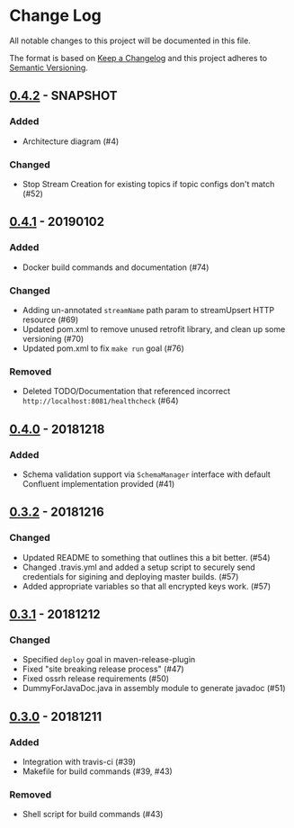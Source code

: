 # Change Log
All notable changes to this project will be documented in this file.

The format is based on [Keep a Changelog](http://keepachangelog.com/en/1.0.0/)
and this project adheres to [Semantic Versioning](http://semver.org/spec/v2.0.0.html).

## [0.4.2] - SNAPSHOT
### Added
- Architecture diagram (#4) 

### Changed
- Stop Stream Creation for existing topics if topic configs don't match (#52)

## [0.4.1] - 20190102
### Added
- Docker build commands and documentation (#74)

### Changed
- Adding un-annotated `streamName` path param to streamUpsert HTTP resource (#69)
- Updated pom.xml to remove unused retrofit library, and clean up some versioning (#70)
- Updated pom.xml to fix `make run` goal (#76)

### Removed
- Deleted TODO/Documentation that referenced incorrect `http://localhost:8081/healthcheck` (#64)

## [0.4.0] - 20181218
### Added
- Schema validation support via `SchemaManager` interface with default Confluent implementation provided (#41)

## [0.3.2] - 20181216
### Changed
- Updated README to something that outlines this a bit better. (#54) 
- Changed .travis.yml and added a setup script to securely send credentials for sigining and deploying master builds. (#57)
- Added appropriate variables so that all encrypted keys work. (#57)

## [0.3.1] - 20181212
### Changed
- Specified `deploy` goal in maven-release-plugin
- Fixed "site breaking release process" (#47)
- Fixed ossrh release requirements  (#50)
- DummyForJavaDoc.java in assembly module to generate javadoc (#51)

## [0.3.0] - 20181211
### Added
- Integration with travis-ci (#39)
- Makefile for build commands (#39, #43)

### Removed
- Shell script for build commands (#43)

[0.4.2]: https://github.com/HomeAway/stream-registry/compare/v0.4.1...v0.4.2
[0.4.1]: https://github.com/HomeAway/stream-registry/compare/v0.4.0...v0.4.1
[0.4.0]: https://github.com/HomeAway/stream-registry/compare/v0.3.2...v0.4.0
[0.3.2]: https://github.com/HomeAway/stream-registry/compare/v0.3.1...v0.3.2
[0.3.1]: https://github.com/HomeAway/stream-registry/compare/v0.3.0...v0.3.1
[0.3.0]: https://github.com/HomeAway/stream-registry/compare/v0.2.42...v0.3.0
